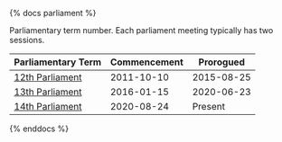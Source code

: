 {% docs parliament %}

Parliamentary term number. Each parliament meeting typically has two sessions.

|                              Parliamentary Term                               | Commencement | Prorogued  |
| ----------------------------------------------------------------------------- | ------------ | ---------- |
| [12th Parliament](https://en.wikipedia.org/wiki/12th_Parliament_of_Singapore) | 2011-10-10   | 2015-08-25 |
| [13th Parliament](https://en.wikipedia.org/wiki/13th_Parliament_of_Singapore) | 2016-01-15   | 2020-06-23 |
| [14th Parliament](https://en.wikipedia.org/wiki/14th_Parliament_of_Singapore) | 2020-08-24   | Present    |

{% enddocs %}
